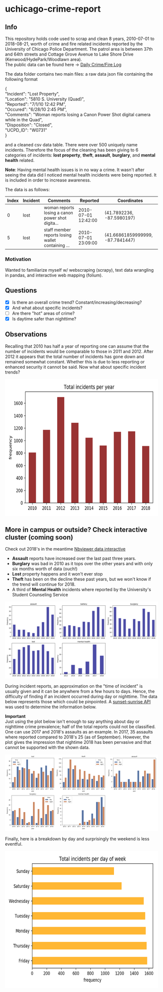 # uchicago-crime-report
## Info
This repository holds code used to scrap and clean 8 years, 2010-07-01 to 2018-08-21, worth of crime and fire related incidents reported by the University of Chicago Police Department. The patrol area is between 37th and 64th streets and Cottage Grove Avenue to Lake Shore Drive (Kenwood/HydePark/Woodlawn area).<br> The public data can be found here -> [Daily Crime/Fire Log](https://incidentreports.uchicago.edu/)

The data folder contains two main files: a raw data json file containing the following format<br>

 {<br>
 "Incident": "Lost Property",<br>
 "Location": "5810 S. University (Quad)",<br>
 "Reported": "7/1/10 12:42 PM",<br>
 "Occured": "6/28/10 2:45 PM",<br> 
 "Comments": "Woman reports losing a Canon Power Shot digital camera while in the Quad",<br> 
 "Disposition": "Closed",<br> 
 "UCPD_ID": "W0731"
 <br>}
 
and a cleaned csv data table. There were over 500 uniquely name incidents. Therefore the focus of the cleaning has been giving to 6 categories of incidents: **lost property**, **theft**, **assault**, **burglary**, and **mental health** related. 

**Note**: Having mental health issues is in no way a crime. It wasn't after seeing the data did I noticed mental health incidents were being reported. It is included in order to increase awareness. 

The data is as follows:

| Index  | Incident | Comments  | Reported | Coordinates|
| ------------- | ------------- | ------------- | ------------- | ------------- |
| 0  | lost  |woman reports losing a canon power shot digita...|2010-07-01 12:42:00|(41.7892236, -87.5980197)|
| 5  | lost  |staff member reports losing wallet containing ...|2010-07-01 23:09:00|(41.66861859999999, -87.7841447)|

### Motivation
Wanted to familiarize myself w/ webscraping (scrapy), text data wrangling in pandas, and interactive web mapping (folium).

## Questions
- [x] Is there an overall crime trend? Constant/increasing/decreasing?
- [x] And what about specific incidents?
- [ ] Are there "hot" areas of crime?
- [x] Is daytime safer than nighttime?

## Observations

Recalling that 2010 has half a year of reporting one can assume that the number of incidents would be comparable to those in 2011 and 2012. After 2012 it appears that the total number of incidents has gone down and remained somewhat constant. Whether this is due to less reporting or enhanced security it cannot be said. Now what about specific incident trends?

<img src="./plots/total_incidents_per_year.png" width="650" height="450">

## More in campus or outside? Check interactive cluster (coming soon)
Check out 2018's in the meantime [Nbviewer data interactive](https://nbviewer.jupyter.org/github/aaron-ortega/uchicago-crime-analysis/blob/master/data_interactive.ipynb)

- **Assault** reports have increased over the last past three years.
- **Burglary** was bad in 2010 as it tops over the other years and with only six months worth of data (ouch!) 
- **Lost** property happens and it won't ever stop
- **Theft** has been on the decline these past years, but we won't know if the trend will continue for 2018. 
- A third of **Mental Health** incidents where reported by the University's Student Counseling Service

![](./plots/total_occurred_per_incident.png)

During incident reports, an approximation on the "time of incident" is usually given and it can be anywhere from a few hours to days. Hence, the difficulty of finding if an incident occurred during day or nighttime. The data below represents those which could be pinpointed. A [sunset-sunrise API](https://sunrise-sunset.org/api) was used to determine the information below.

**Important**<br> Just using the plot below isn't enough to say anything about day or nighttime crime prevalence; half of the total reports could not be classified. One can use 2017 and 2018's assaults as an example. In 2017, 35 assaults where reported compared to 2018's 25 (as of September). However, the plot gives the impression that nightime 2018 has been pervasive and that cannot be supported with the shown data.

![](./plots/total_reported_day_night_incident.png)

Finally, here is a breakdown by day and surprisingly the weekend is less eventful.

<img src="./plots/total_incidents_per_dayofweek.png" width="650" height="450">

